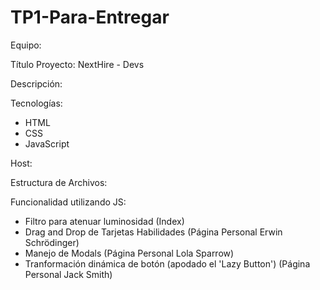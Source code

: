 # TP1-Para-Entregar

Equipo: 

Título Proyecto: NextHire - Devs

Descripción:

Tecnologías:
- HTML
- CSS
- JavaScript

Host:

Estructura de Archivos:


Funcionalidad utilizando JS:
- Filtro para atenuar luminosidad (Index)
- Drag and Drop de Tarjetas Habilidades (Página Personal Erwin Schrödinger)
- Manejo de Modals (Página Personal Lola Sparrow)
- Tranformación dinámica de botón (apodado el 'Lazy Button') (Página Personal Jack Smith)


